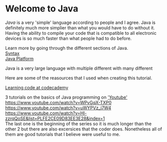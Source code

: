 # Welcome to Java

_Java_ is a very 'simple' language according to people and I agree. Java is definitely much more simplier than what you would have to do without it. Having the ability to compile your code that is compatible to all electronic devices is so much faster than what people had to do before. 

Learn more by going through the different sections of Java.  
[Syntax](syntax.md)  
[Java Platform](java-platform.md)

Java is a very large language with multiple different with many different 

Here are some of the reasources that I used when creating this tutorial.

[Learning code at codecademy](codecademy.com)

3 tutorials on the basics of Java programming on ['Youtube'](https://www.youtube.com/)  
https://www.youtube.com/watch?v=WPvGqX-TXP0  
https://www.youtube.com/watch?v=uWYPVz_i7W4  
https://www.youtube.com/watch?v=Hl-zzrqQoSE&list=PLFE2CE09D83EE3E28&index=1  
The last one is the beginning of the series so it is much longer than the other 2 but there are also excersices that the coder does. Nonetheless all of them are good tutorials that I believe were useful to me.